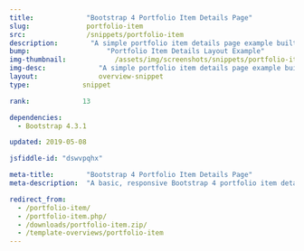 ```yaml
---
title:             "Bootstrap 4 Portfolio Item Details Page"
slug:              portfolio-item
src:               /snippets/portfolio-item
description:	    "A simple portfolio item details page example built with Bootstrap 4"
bump:			        "Portfolio Item Details Layout Example"
img-thumbnail:	    	  /assets/img/screenshots/snippets/portfolio-item.jpg
img-desc:		      "A simple portfolio item details page example built with Bootstrap 4"
layout:		    	  overview-snippet
type:             snippet

rank:             13

dependencies:     
  - Bootstrap 4.3.1

updated: 2019-05-08

jsfiddle-id: "dswvpqhx"

meta-title:        "Bootstrap 4 Portfolio Item Details Page"
meta-description:  "A basic, responsive Bootstrap 4 portfolio item details page layout created by Start Bootstrap."

redirect_from:
  - /portfolio-item/
  - /portfolio-item.php/
  - /downloads/portfolio-item.zip/
  - /template-overviews/portfolio-item
---
```

